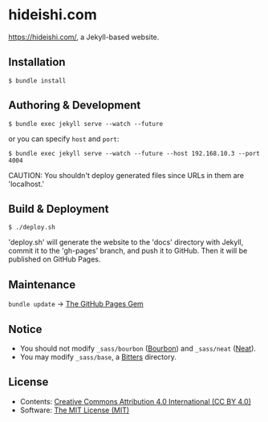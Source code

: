hideishi.com
============

<https://hideishi.com/>, a Jekyll-based website.

Installation
------------

```console
$ bundle install
```

Authoring & Development
-----------------------

```console
$ bundle exec jekyll serve --watch --future
```

or you can specify `host` and `port`:

```console
$ bundle exec jekyll serve --watch --future --host 192.168.10.3 --port 4004
```

CAUTION: You shouldn't deploy generated files since URLs in them are 'localhost.'

Build & Deployment
------------------

```console
$ ./deploy.sh
```

'deploy.sh' will generate the website to the 'docs' directory with Jekyll, commit it to the 'gh-pages' branch, and push it to GitHub. Then it will be published on GitHub Pages.

Maintenance
----------

`bundle update` -> [The GitHub Pages Gem](https://pages.github.com/versions/)

Notice
------

- You should not modify `_sass/bourbon` ([Bourbon](http://bourbon.io/)) and `_sass/neat` ([Neat](http://neat.bourbon.io/)).
- You may modify `_sass/base`, a [Bitters](http://bitters.bourbon.io/) directory.

License
-------

- Contents: [Creative Commons Attribution 4.0 International (CC BY 4.0)](http://creativecommons.org/licenses/by/4.0/)
- Software: [The MIT License (MIT)](http://opensource.org/licenses/MIT)

